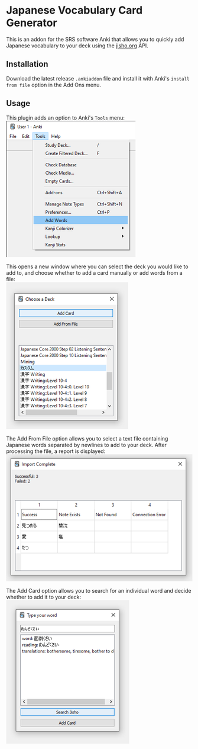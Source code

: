 # Japanese Vocabulary Card Generator
This is an addon for the SRS software Anki that allows you to quickly add Japanese vocabulary to your deck using the [jisho.org](jisho.org) API.

## Installation
Download the latest release `.ankiaddon` file and install it with Anki's `install from file` option in the Add Ons menu.

## Usage
This plugin adds an option to Anki's `Tools` menu:\
![Image of the Tools menu containing the option "Add Words"](docs/tools.png)

This opens a new window where you can select the deck you would like to add to, and choose whether to add a card manually or add words from a file:\
![Image of a window displaying a list of decks to select from and two buttons entitled "Add Card" and "Add From File"](docs/add%20words.png)

The Add From File option allows you to select a text file containing Japanese words separated by newlines to add to your deck. After processing the file, a report is displayed:\
![Image of a window containing a table with columns "Success," "Note Exists," "Not Found," and "Connection Error" with Japanese words sorted between them](docs/report.PNG)

The Add Card option allows you to search for an individual word and decide whether to add it to your deck:\
![Image of a window with an input box reading めんどくさい followed by a list box containing various information about the word and two buttons labeled "Search Jisho" and "Add Card"](docs/add%20card.png)
